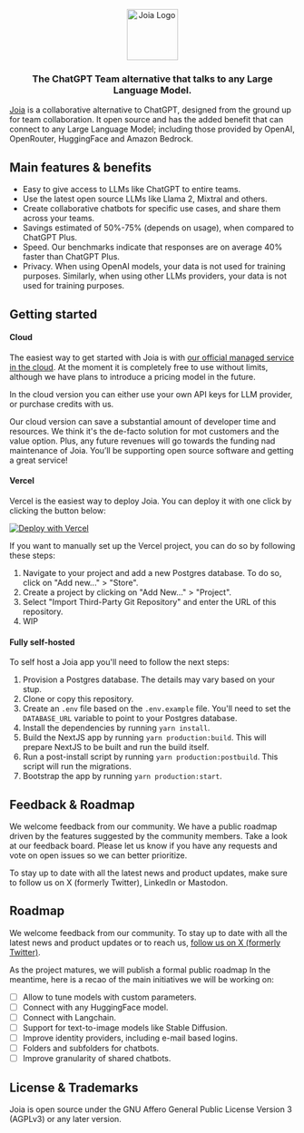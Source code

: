 <p align="center">
<a href="https://joia.so">
  <img width="90" src="https://assets.joia.so/joia_logo_red.svg" alt="Joia Logo">
  
</a>
</p>

<h3 align="center"><strong>The ChatGPT Team alternative that talks to any Large Language Model.</strong></h3>

[Joia](https://joia.so/) is a collaborative alternative to ChatGPT, designed from the ground up for team collaboration. It open source and has the added benefit that can connect to any Large Language Model; including those provided by OpenAI, OpenRouter, HuggingFace and Amazon Bedrock.

## Main features & benefits

- Easy to give access to LLMs like ChatGPT to entire teams.
- Use the latest open source LLMs like Llama 2, Mixtral and others.
- Create collaborative chatbots for specific use cases, and share them across your teams.
- Savings estimated of 50%-75% (depends on usage), when compared to ChatGPT Plus.
- Speed. Our benchmarks indicate that responses are on average 40% faster than ChatGPT Plus.
- Privacy. When using OpenAI models, your data is not used for training purposes. Similarly, when using other LLMs providers, your data is not used for training purposes.

## Getting started

#### Cloud

The easiest way to get started with Joia is with [our official managed service in the cloud](https://joia.so/). At the moment it is completely free to use without limits, although we have plans to introduce a pricing model in the future.

In the cloud version you can either use your own API keys for LLM provider, or purchase credits with us.

Our cloud version can save a substantial amount of developer time and resources. We think it's the de-facto solution for mot customers and the value option. Plus, any future revenues will go towards the funding nad maintenance of Joia. You’ll be supporting open source software and getting a great service!

#### Vercel

Vercel is the easiest way to deploy Joia. You can deploy it with one click by clicking the button below:

[![Deploy with Vercel](https://vercel.com/button)](https://vercel.com/import/project?template=https://github.com/joiahq/joia)

If you want to manually set up the Vercel project, you can do so by following these steps:

1. Navigate to your project and add a new Postgres database. To do so, click on "Add new..." > "Store".
2. Create a project by clicking on "Add New..." > "Project".
3. Select "Import Third-Party Git Repository" and enter the URL of this repository.
4. WIP

#### Fully self-hosted

To self host a Joia app you'll need to follow the next steps:

1. Provision a Postgres database. The details may vary based on your stup.
2. Clone or copy this repository.
3. Create an `.env` file based on the `.env.example` file. You'll need to set the `DATABASE_URL` variable to point to your Postgres database.
4. Install the dependencies by running `yarn install`.
5. Build the NextJS app by running `yarn production:build`. This will prepare NextJS to be built and run the build itself.
6. Run a post-install script by running `yarn production:postbuild`. This script will run the migrations.
7. Bootstrap the app by running `yarn production:start`.

## Feedback & Roadmap

We welcome feedback from our community. We have a public roadmap driven by the features suggested by the community members. Take a look at our feedback board. Please let us know if you have any requests and vote on open issues so we can better prioritize.

To stay up to date with all the latest news and product updates, make sure to follow us on X (formerly Twitter), LinkedIn or Mastodon.

## Roadmap

We welcome feedback from our community. To stay up to date with all the latest news and product updates or to reach us, [follow us on X (formerly Twitter)](https://twitter.com/joiahq).

As the project matures, we will publish a formal public roadmap In the meantime, here is a recao of the main initiatives we will be working on:

- [ ] Allow to tune models with custom parameters.
- [ ] Connect with any HuggingFace model.
- [ ] Connect with Langchain.
- [ ] Support for text-to-image models like Stable Diffusion.
- [ ] Improve identity providers, including e-mail based logins.
- [ ] Folders and subfolders for chatbots.
- [ ] Improve granularity of shared chatbots.

## License & Trademarks

Joia is open source under the GNU Affero General Public License Version 3 (AGPLv3) or any later version.
